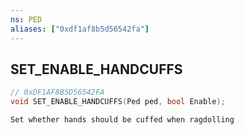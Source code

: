```yaml
---
ns: PED
aliases: ["0xdf1af8b5d56542fa"]
---
```

## SET_ENABLE_HANDCUFFS

```c
// 0xDF1AF8B5D56542FA
void SET_ENABLE_HANDCUFFS(Ped ped, bool Enable);
```

```
Set whether hands should be cuffed when ragdolling
```
